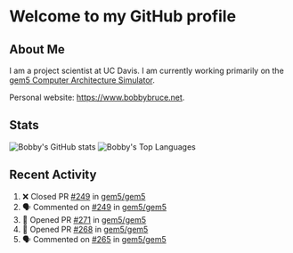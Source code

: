 # Welcome to my GitHub profile

## About Me

I am a project scientist at UC Davis. I am currently working primarily on the [gem5 Computer Architecture Simulator](https://github.com/gem5).

Personal website: <https://www.bobbybruce.net>.

## Stats

![Bobby's GitHub stats](https://github-readme-stats.vercel.app/api?username=bobbyrbruce&show_icons=true&theme=responsive&include_all_commits=true&count_private=true&show=reviews)
![Bobby's Top Languages ](https://github-readme-stats.vercel.app/api/top-langs/?username=bobbyrbruce&layout=compact&theme=responsive&count_private=true&langs_count=10)

## Recent Activity

<!--START_SECTION:activity-->
1. ❌ Closed PR [#249](https://github.com/gem5/gem5/pull/249) in [gem5/gem5](https://github.com/gem5/gem5)
2. 🗣 Commented on [#249](https://github.com/gem5/gem5/pull/249#issuecomment-1707373265) in [gem5/gem5](https://github.com/gem5/gem5)
3. 💪 Opened PR [#271](https://github.com/gem5/gem5/pull/271) in [gem5/gem5](https://github.com/gem5/gem5)
4. 💪 Opened PR [#268](https://github.com/gem5/gem5/pull/268) in [gem5/gem5](https://github.com/gem5/gem5)
5. 🗣 Commented on [#265](https://github.com/gem5/gem5/pull/265#issuecomment-1707198389) in [gem5/gem5](https://github.com/gem5/gem5)
<!--END_SECTION:activity-->
